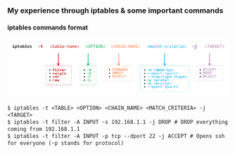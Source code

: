 ### My experience through iptables & some important commands

#### iptables commands format

![alt text](./iptables_command_help.png)

```
$ iptables -t <TABLE> <OPTION> <CHAIN_NAME> <MATCH_CRITERIA> -j <TARGET>
$ iptables -t filter -A INPUT -s 192.168.1.1 -j DROP # DROP everything coming from 192.168.1.1
$ iptables -t filter -A INPUT -p tcp --dport 22 -j ACCEPT # Opens ssh for everyone (-p stands for protocol)
```
